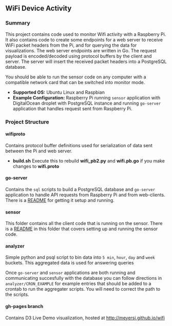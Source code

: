 ## WiFi Device Activity

### Summary

This project contains code used to monitor Wifi activity with a Raspberry Pi.
It also contains code to create some endpoints for
a web server to receive WiFi packet headers from the Pi, and for querying the
data for visualizations. The web server endpoints are written in Go.
The request payload is encoded/decoded using protocol buffers by the client and server.
The server will insert the received packet headers into a PostgreSQL database.

You should be able to run the sensor code on any computer with a compatible network card
that can be switched into monitor mode.

+ **Supported OS:** Ubuntu Linux and Raspbian
+ **Example Configuration:** Raspberry Pi running `sensor` application with DigitalOcean droplet
with PostgreSQL instance and running `go-server` application that handles request sent from Raspberry Pi. 

### Project Structure

#### wifiproto
Contains protocol buffer definitions used for serialization of data
sent between the Pi and web server.
 - **build.sh** Execute this to rebuild **wifi_pb2.py** and **wifi.pb.go** if you make changes to **wifi.proto**

#### go-server
Contains the `sql` scripts to build a PostgreSQL database and `go-server` application to handle API requests
from Raspberry Pi and from web-clients.
There is a [README](https://github.com/meyersj/wifi/blob/master/go-server/README.md)
for getting it setup and running.

#### sensor
This folder contains all the client code that is running on the sensor.
There is a [README](https://github.com/meyersj/wifi/blob/master/sensor/README.md)
in this folder that covers setting up and running the sensor code.

#### analyzer
Simple python and psql script to bin data into `5 min`, `hour`, `day` and `week` buckets. This aggregated
data is used for answering queries

Once `go-server` and `sensor` applications are both running and communicating succesfully with the database
you can follow directions in `analyzer/CRON_EXAMPLE` for example entries that should be added to a crontab to
run the aggregater scripts. You will need to correct the path to the scripts.

#### gh-pages branch
Contains D3 Live Demo visualization, hosted at http://meyersj.github.io/wifi

